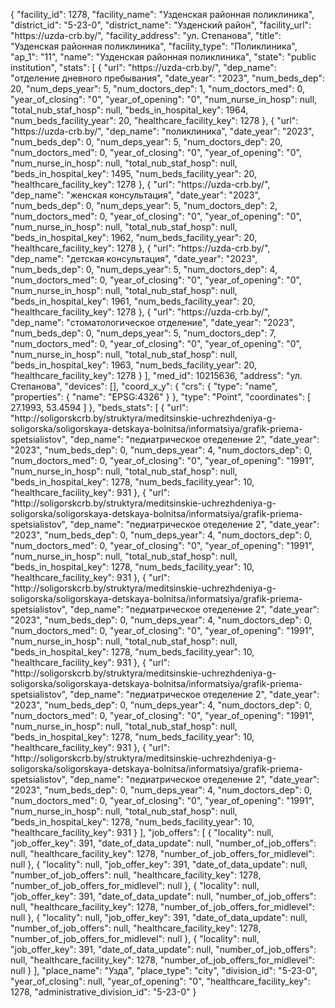 {
    "facility_id": 1278,
    "facility_name": "Узденская районная поликлиника",
    "district_id": "5-23-0",
    "district_name": "Узденский район",
    "facility_url": "https:\/\/uzda-crb.by\/",
    "facility_address": "ул. Степанова",
    "title": "Узденская районная поликлиника",
    "facility_type": "Поликлиника",
    "ap_1": "11",
    "name": "Узденская районная поликлиника",
    "state": "public institution",
    "stats": [
        {
            "url": "https:\/\/uzda-crb.by\/",
            "dep_name": "отделение дневного пребывания",
            "date_year": "2023",
            "num_beds_dep": 20,
            "num_deps_year": 5,
            "num_doctors_dep": 1,
            "num_doctors_med": 0,
            "year_of_closing": "0",
            "year_of_opening": "0",
            "num_nurse_in_hosp": null,
            "total_nub_staf_hosp": null,
            "beds_in_hospital_key": 1964,
            "num_beds_facility_year": 20,
            "healthcare_facility_key": 1278
        },
        {
            "url": "https:\/\/uzda-crb.by\/",
            "dep_name": "поликлиника",
            "date_year": "2023",
            "num_beds_dep": 0,
            "num_deps_year": 5,
            "num_doctors_dep": 20,
            "num_doctors_med": 0,
            "year_of_closing": "0",
            "year_of_opening": "0",
            "num_nurse_in_hosp": null,
            "total_nub_staf_hosp": null,
            "beds_in_hospital_key": 1495,
            "num_beds_facility_year": 20,
            "healthcare_facility_key": 1278
        },
        {
            "url": "https:\/\/uzda-crb.by\/",
            "dep_name": "женская консультация",
            "date_year": "2023",
            "num_beds_dep": 0,
            "num_deps_year": 5,
            "num_doctors_dep": 2,
            "num_doctors_med": 0,
            "year_of_closing": "0",
            "year_of_opening": "0",
            "num_nurse_in_hosp": null,
            "total_nub_staf_hosp": null,
            "beds_in_hospital_key": 1962,
            "num_beds_facility_year": 20,
            "healthcare_facility_key": 1278
        },
        {
            "url": "https:\/\/uzda-crb.by\/",
            "dep_name": "детская консультация",
            "date_year": "2023",
            "num_beds_dep": 0,
            "num_deps_year": 5,
            "num_doctors_dep": 4,
            "num_doctors_med": 0,
            "year_of_closing": "0",
            "year_of_opening": "0",
            "num_nurse_in_hosp": null,
            "total_nub_staf_hosp": null,
            "beds_in_hospital_key": 1961,
            "num_beds_facility_year": 20,
            "healthcare_facility_key": 1278
        },
        {
            "url": "https:\/\/uzda-crb.by\/",
            "dep_name": "стоматологическое отделение",
            "date_year": "2023",
            "num_beds_dep": 0,
            "num_deps_year": 5,
            "num_doctors_dep": 7,
            "num_doctors_med": 0,
            "year_of_closing": "0",
            "year_of_opening": "0",
            "num_nurse_in_hosp": null,
            "total_nub_staf_hosp": null,
            "beds_in_hospital_key": 1963,
            "num_beds_facility_year": 20,
            "healthcare_facility_key": 1278
        }
    ],
    "med_id": 10215636,
    "address": "ул. Степанова",
    "devices": [],
    "coord_x_y": {
        "crs": {
            "type": "name",
            "properties": {
                "name": "EPSG:4326"
            }
        },
        "type": "Point",
        "coordinates": [
            27.1993,
            53.4594
        ]
    },
    "beds_stats": [
        {
            "url": "http:\/\/soligorskcrb.by\/struktyra\/meditsinskie-uchrezhdeniya-g-soligorska\/soligorskaya-detskaya-bolnitsa\/informatsiya\/grafik-priema-spetsialistov",
            "dep_name": "педиатрическое отеделение 2",
            "date_year": "2023",
            "num_beds_dep": 0,
            "num_deps_year": 4,
            "num_doctors_dep": 0,
            "num_doctors_med": 0,
            "year_of_closing": "0",
            "year_of_opening": "1991",
            "num_nurse_in_hosp": null,
            "total_nub_staf_hosp": null,
            "beds_in_hospital_key": 1278,
            "num_beds_facility_year": 10,
            "healthcare_facility_key": 931
        },
        {
            "url": "http:\/\/soligorskcrb.by\/struktyra\/meditsinskie-uchrezhdeniya-g-soligorska\/soligorskaya-detskaya-bolnitsa\/informatsiya\/grafik-priema-spetsialistov",
            "dep_name": "педиатрическое отеделение 2",
            "date_year": "2023",
            "num_beds_dep": 0,
            "num_deps_year": 4,
            "num_doctors_dep": 0,
            "num_doctors_med": 0,
            "year_of_closing": "0",
            "year_of_opening": "1991",
            "num_nurse_in_hosp": null,
            "total_nub_staf_hosp": null,
            "beds_in_hospital_key": 1278,
            "num_beds_facility_year": 10,
            "healthcare_facility_key": 931
        },
        {
            "url": "http:\/\/soligorskcrb.by\/struktyra\/meditsinskie-uchrezhdeniya-g-soligorska\/soligorskaya-detskaya-bolnitsa\/informatsiya\/grafik-priema-spetsialistov",
            "dep_name": "педиатрическое отеделение 2",
            "date_year": "2023",
            "num_beds_dep": 0,
            "num_deps_year": 4,
            "num_doctors_dep": 0,
            "num_doctors_med": 0,
            "year_of_closing": "0",
            "year_of_opening": "1991",
            "num_nurse_in_hosp": null,
            "total_nub_staf_hosp": null,
            "beds_in_hospital_key": 1278,
            "num_beds_facility_year": 10,
            "healthcare_facility_key": 931
        },
        {
            "url": "http:\/\/soligorskcrb.by\/struktyra\/meditsinskie-uchrezhdeniya-g-soligorska\/soligorskaya-detskaya-bolnitsa\/informatsiya\/grafik-priema-spetsialistov",
            "dep_name": "педиатрическое отеделение 2",
            "date_year": "2023",
            "num_beds_dep": 0,
            "num_deps_year": 4,
            "num_doctors_dep": 0,
            "num_doctors_med": 0,
            "year_of_closing": "0",
            "year_of_opening": "1991",
            "num_nurse_in_hosp": null,
            "total_nub_staf_hosp": null,
            "beds_in_hospital_key": 1278,
            "num_beds_facility_year": 10,
            "healthcare_facility_key": 931
        },
        {
            "url": "http:\/\/soligorskcrb.by\/struktyra\/meditsinskie-uchrezhdeniya-g-soligorska\/soligorskaya-detskaya-bolnitsa\/informatsiya\/grafik-priema-spetsialistov",
            "dep_name": "педиатрическое отеделение 2",
            "date_year": "2023",
            "num_beds_dep": 0,
            "num_deps_year": 4,
            "num_doctors_dep": 0,
            "num_doctors_med": 0,
            "year_of_closing": "0",
            "year_of_opening": "1991",
            "num_nurse_in_hosp": null,
            "total_nub_staf_hosp": null,
            "beds_in_hospital_key": 1278,
            "num_beds_facility_year": 10,
            "healthcare_facility_key": 931
        }
    ],
    "job_offers": [
        {
            "locality": null,
            "job_offer_key": 391,
            "date_of_data_update": null,
            "number_of_job_offers": null,
            "healthcare_facility_key": 1278,
            "number_of_job_offers_for_midlevel": null
        },
        {
            "locality": null,
            "job_offer_key": 391,
            "date_of_data_update": null,
            "number_of_job_offers": null,
            "healthcare_facility_key": 1278,
            "number_of_job_offers_for_midlevel": null
        },
        {
            "locality": null,
            "job_offer_key": 391,
            "date_of_data_update": null,
            "number_of_job_offers": null,
            "healthcare_facility_key": 1278,
            "number_of_job_offers_for_midlevel": null
        },
        {
            "locality": null,
            "job_offer_key": 391,
            "date_of_data_update": null,
            "number_of_job_offers": null,
            "healthcare_facility_key": 1278,
            "number_of_job_offers_for_midlevel": null
        },
        {
            "locality": null,
            "job_offer_key": 391,
            "date_of_data_update": null,
            "number_of_job_offers": null,
            "healthcare_facility_key": 1278,
            "number_of_job_offers_for_midlevel": null
        }
    ],
    "place_name": "Узда",
    "place_type": "city",
    "division_id": "5-23-0",
    "year_of_closing": null,
    "year_of_opening": "0",
    "healthcare_facility_key": 1278,
    "administrative_division_id": "5-23-0"
}